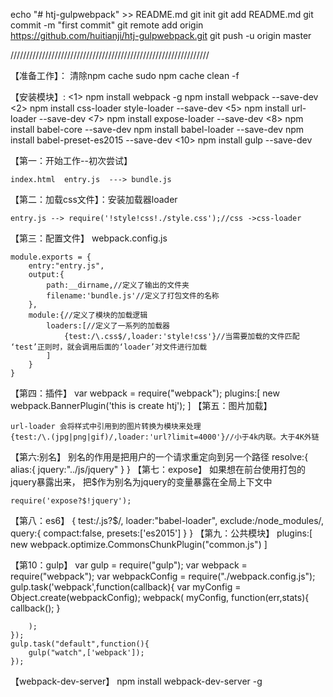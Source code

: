 echo "# htj-gulpwebpack" >> README.md
git init
git add README.md
git commit -m "first commit"
git remote add origin https://github.com/huitianji/htj-gulpwebpack.git
git push -u origin master

///////////////////////////////////////////////////////////////

【准备工作】：
      清除npm cache
      sudo npm cache clean -f

【安装模块】:
    <1>
        npm install webpack -g
        npm install webpack --save-dev
    <2>
        npm install css-loader style-loader --save-dev
    <5>
        npm install url-loader --save-dev
    <7>
        npm install expose-loader --save-dev
    <8>
        npm install babel-core --save-dev
        npm install babel-loader --save-dev
        npm install babel-preset-es2015  --save-dev
    <10>
        npm install gulp --save-dev


【第一：开始工作--初次尝试】

    index.html  entry.js  ---> bundle.js


【第二：加载css文件】：安装加载器loader

    entry.js --> require('!style!css!./style.css');//css ->css-loader

【第三：配置文件】   webpack.config.js

    module.exports = {
        entry:"entry.js",
        output:{
            path:__dirname,//定义了输出的文件夹
            filename:'bundle.js'//定义了打包文件的名称
        },
        module:{//定义了模块的加载逻辑
            loaders:[//定义了一系列的加载器
                {test:/\.css$/,loader:'style!css'}//当需要加载的文件匹配 ‘test’正则时，就会调用后面的‘loader’对文件进行加载
            ]
        }
    }

【第四：插件】
    var webpack = require("webpack");
    plugins:[
        new webpack.BannerPlugin('this is create htj');
    ]
【第五：图片加载】

    url-loader 会将样式中引用到的图片转换为模块来处理
    {test:/\.(jpg|png|gif)/,loader:'url?limit=4000'}//小于4k内联。大于4K外链

【第六:别名】 别名的作用是把用户的一个请求重定向到另一个路径
    resolve:{
        alias:{
            jquery:"../js/jquery"
        }
    }
【第七：expose】
    如果想在前台使用打包的jquery暴露出来，
    把$作为别名为jquery的变量暴露在全局上下文中

    require('expose?$!jquery');

【第八：es6】
    {
        test:/\.js?$/,
        loader:"babel-loader",
        exclude:/node_modules/,
        query:{
            compact:false,
            presets:['es2015']
        }
    }
【第九：公共模块】
    plugins:[
        new webpack.optimize.CommonsChunkPlugin("common.js")
    ]

【第10：gulp】
    var gulp = require("gulp");
    var webpack = require("webpack");
    var webpackConfig = require("./webpack.config.js");
    gulp.task('webpack',function(callback){
        var myConfig = Object.create(webpackConfig);
        webpack(
            myConfig,
            function(err,stats){
                callback();
            }

        );
    });
    gulp.task("default",function(){
        gulp("watch",['webpack']);
    });

【webpack-dev-server】
    npm install webpack-dev-server -g